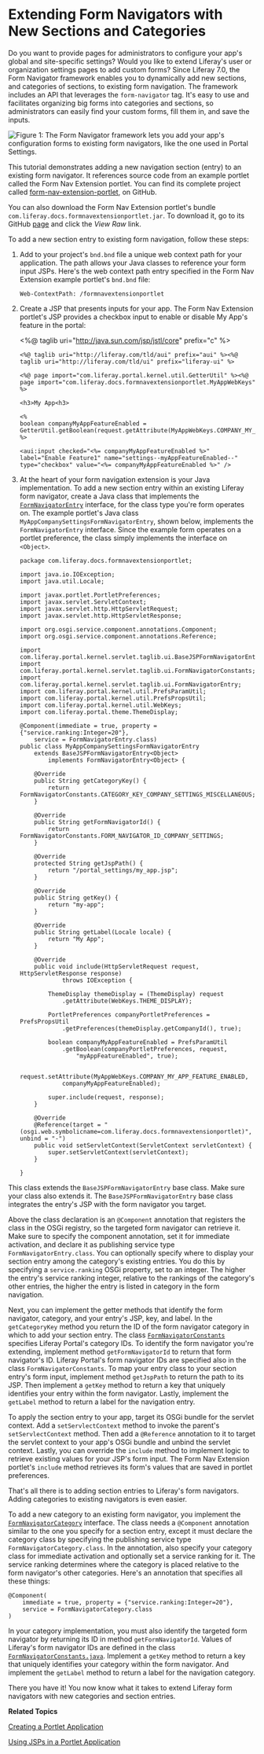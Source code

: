 # Extending Form Navigators with New Sections and Categories [](id=extending-form-navigators-with-new-sections-and-categories)

Do you want to provide pages for administrators to configure your app's global
and site-specific settings? Would you like to extend Liferay's user or
organization settings pages to add custom forms? Since Liferay 7.0, the Form
Navigator framework enables you to dynamically add new sections, and categories
of sections, to existing form navigation. The framework includes an API that
leverages the `form-navigator` tag. It's easy to use and facilitates organizing
big forms into categories and sections, so administrators can easily find your
custom forms, fill them in, and save the inputs. 

![Figure 1: The Form Navigator framework lets you add your app's configuration forms to existing form navigators, like the one used in Portal Settings.](../../images/form-navigator-portal-setting-extension.png)

This tutorial demonstrates adding a new navigation section (entry) to an
existing form navigator. It references source code from an example portlet
called the Form Nav Extension portlet. You can find its complete project called
[form-nav-extension-portlet](https://github.com/jhinkey/liferay-docs/tree/form-navigator/develop/tutorials/code/liferay-plugins-sdk-7.0.0/portlets/form-nav-extension-portlet),
on GitHub. 

You can also download the Form Nav Extension portlet's bundle
`com.liferay.docs.formnavextensionportlet.jar`. To download it, go to its GitHub
[page](https://github.com/jhinkey/liferay-docs/blob/form-navigator/develop/tutorials/code/osgi/modules/com.liferay.docs.formnavextensionportlet.jar)
and  click the *View Raw* link.

To add a new section entry to existing form navigation, follow these steps: 

1.  Add to your project's `bnd.bnd` file a unique web context path for your
    application. The path allows your Java classes to reference your form input
    JSPs. Here's the web context path entry specified in the Form Nav Extension
    example portlet's `bnd.bnd` file:

        Web-ContextPath: /formnavextensionportlet

2.  Create a JSP that presents inputs for your app. The Form Nav Extension
    portlet's JSP provides a checkbox input to enable or disable My App's
    feature in the portal:  

       <%@ taglib uri="http://java.sun.com/jsp/jstl/core" prefix="c" %>

        <%@ taglib uri="http://liferay.com/tld/aui" prefix="aui" %><%@
        taglib uri="http://liferay.com/tld/ui" prefix="liferay-ui" %>

        <%@ page import="com.liferay.portal.kernel.util.GetterUtil" %><%@
        page import="com.liferay.docs.formnavextensionportlet.MyAppWebKeys" %>

        <h3>My App<h3>

        <%
        boolean companyMyAppFeatureEnabled = GetterUtil.getBoolean(request.getAttribute(MyAppWebKeys.COMPANY_MY_APP_FEATURE_ENABLED));
        %>

        <aui:input checked="<%= companyMyAppFeatureEnabled %>" label="Enable Feature1" name="settings--myAppFeatureEnabled--" type="checkbox" value="<%= companyMyAppFeatureEnabled %>" />

3.  At the heart of your form navigation extension is your Java implementation.
    To add a new section entry within an existing Liferay form navigator, 
    create a Java class that  implements the
    [`FormNavigatorEntry`](https://github.com/liferay/liferay-portal/blob/master/portal-service/src/com/liferay/portal/kernel/servlet/taglib/ui/FormNavigatorEntry.java) 
    interface, for the class type you're form operates on. The example portlet's
    Java class `MyAppCompanySettingsFormNavigatorEntry`, shown below, implements
    the `FormNavigatorEntry` interface. Since the example form operates on a
    portlet preference, the class simply implements the interface on `<Object>`. 

        package com.liferay.docs.formnavextensionportlet;

        import java.io.IOException;
        import java.util.Locale;

        import javax.portlet.PortletPreferences;
        import javax.servlet.ServletContext;
        import javax.servlet.http.HttpServletRequest;
        import javax.servlet.http.HttpServletResponse;

        import org.osgi.service.component.annotations.Component;
        import org.osgi.service.component.annotations.Reference;

        import com.liferay.portal.kernel.servlet.taglib.ui.BaseJSPFormNavigatorEntry;
        import com.liferay.portal.kernel.servlet.taglib.ui.FormNavigatorConstants;
        import com.liferay.portal.kernel.servlet.taglib.ui.FormNavigatorEntry;
        import com.liferay.portal.kernel.util.PrefsParamUtil;
        import com.liferay.portal.kernel.util.PrefsPropsUtil;
        import com.liferay.portal.kernel.util.WebKeys;
        import com.liferay.portal.theme.ThemeDisplay;

        @Component(immediate = true, property = {"service.ranking:Integer=20"},
            service = FormNavigatorEntry.class)
        public class MyAppCompanySettingsFormNavigatorEntry 
            extends BaseJSPFormNavigatorEntry<Object>
                implements FormNavigatorEntry<Object> {

            @Override
            public String getCategoryKey() {
                return FormNavigatorConstants.CATEGORY_KEY_COMPANY_SETTINGS_MISCELLANEOUS;
            }

            @Override
            public String getFormNavigatorId() {
                return FormNavigatorConstants.FORM_NAVIGATOR_ID_COMPANY_SETTINGS;
            }

            @Override
            protected String getJspPath() {
                return "/portal_settings/my_app.jsp";
            }

            @Override
            public String getKey() {
                return "my-app";
            }

            @Override
            public String getLabel(Locale locale) {
                return "My App";
            }

            @Override
            public void include(HttpServletRequest request, HttpServletResponse response)
                    throws IOException {

                ThemeDisplay themeDisplay = (ThemeDisplay) request
                    .getAttribute(WebKeys.THEME_DISPLAY);

                PortletPreferences companyPortletPreferences = PrefsPropsUtil
                    .getPreferences(themeDisplay.getCompanyId(), true);

                boolean companyMyAppFeatureEnabled = PrefsParamUtil
                    .getBoolean(companyPortletPreferences, request,
                        "myAppFeatureEnabled", true);

                request.setAttribute(MyAppWebKeys.COMPANY_MY_APP_FEATURE_ENABLED,
                    companyMyAppFeatureEnabled);

                super.include(request, response);
            }

            @Override
            @Reference(target = "(osgi.web.symbolicname=com.liferay.docs.formnavextensionportlet)", unbind = "-")
            public void setServletContext(ServletContext servletContext) {
                super.setServletContext(servletContext);
            }

        }

This class extends the `BaseJSPFormNavigatorEntry` base class. Make sure your
class also extends it. The `BaseJSPFormNavigatorEntry` base class integrates the
entry's JSP with the form navigator you target.

Above the class declaration is an `@Component` annotation that registers the
class in the OSGi registry, so the targeted form navigator can retrieve it. Make
sure to specify the component annotation, set it for immediate activation, and
declare it as publishing service type `FormNavigatorEntry.class`. You can
optionally specify where to display your section entry among the category's
existing entries. You do this by specifying a `service.ranking` OSGi property,
set to an integer. The higher the entry's service ranking integer, relative to
the rankings of the category's other entries, the higher the entry is listed in
category in the form navigation.  

Next, you can implement the getter methods that identify the form navigator,
category, and your entry's JSP, key, and label. In the `getCategoryKey` method
you return the ID of the form navigator category in which to add your section
entry. The class
[`FormNavigatorConstants`](https://github.com/liferay/liferay-portal/blob/master/portal-service/src/com/liferay/portal/kernel/servlet/taglib/ui/FormNavigatorConstants.java)
specifies Liferay Portal's category IDs. To identify the form navigator you're
extending, implement method `getFormNavigatorId` to return that form navigator's
ID. Liferay Portal's form navigator IDs are specified also in the class
`FormNavigatorConstants`. To map your entry class to your section entry's form
input, implement method `getJspPath` to return the path to its JSP. Then
implement a `getKey` method to return a key that uniquely identifies your entry
within the form navigator. Lastly, implement the `getLabel` method to return a
label for the navigation entry. 

To apply the section entry to your app, target its OSGi bundle for the servlet
context. Add a `setServlectContext` method to invoke the parent's
`setServlectContext` method. Then add a `@Reference` annotation to it to target
the servlet context to your app's OSGi bundle and unbind the servlet context.
Lastly, you can override the `include` method to implement logic to retrieve
existing values for your JSP's form input. The Form Nav Extension portlet's
`include` method retrieves its form's values that are saved in portlet
preferences.

That's all there is to adding section entries to Liferay's form navigators.
Adding categories to existing navigators is even easier. 

To add a new category to an existing form navigator, you implement the
[`FormNavigatorCategory`](https://github.com/liferay/liferay-portal/blob/master/portal-service/src/com/liferay/portal/kernel/servlet/taglib/ui/FormNavigatorCategory.java)
interface. The class needs a `@Component` annotation similar to the one you
specify for a section entry, except it must declare the category class by
specifying the publishing service type `FormNavigatorCategory.class`. In the
annotation, also specify your category class for immediate activation and
optionally set a service ranking for it. The service ranking determines where
the category is placed relative to the form navigator's other categories. Here's
an annotation that specifies all these things:

    @Component(
        immediate = true, property = {"service.ranking:Integer=20"},
        service = FormNavigatorCategory.class
    )

In your category implementation, you must also identify the targeted form
navigator by returning its ID in method `getFormNavigatorId`. Values of
Liferay's form navigator IDs are defined in the class
[`FormNavigatorConstants.java`](https://github.com/liferay/liferay-portal/blob/master/portal-service/src/com/liferay/portal/kernel/servlet/taglib/ui/FormNavigatorConstants.java).
Implement a `getKey` method to return a key that uniquely identifies your
category within the form navigator. And implement the `getLabel` method to
return a label for the navigation category. 

There you have it! You now know what it takes to extend Liferay form navigators
with new categories and section entries.

**Related Topics**

<!-- TODO Add a link to the tutorial on imlplementing form navigation in a
custom portlet -->

[Creating a Portlet Application](/develop/tutorials/-/knowledge_base/7-0/creating-a-portlet-application)

[Using JSPs in a Portlet Application](/develop/tutorials/-/knowledge_base/7-0/using-jsps-in-a-portlet-application)
